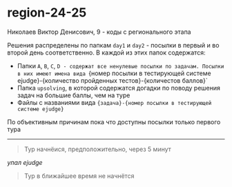 # region-24-25

Николаев Виктор Денисович, 9 - коды с регионального этапа

Решения распределены по папкам `day1` и `day2` - посылки в первый и во второй день соответственно. В каждой из этих папок содержатся:
- Папки `A`, `B`, `C`, `D - содержат все ненулевые посылки по задачам. Посылки в них имеют имена вида `{номер посылки в тестирующей системе ejudge}-{количество пройденных тестов}-{количестов баллов}`
- Папка `upsolving`, в которой содержатся догадки по поводу решения задач на большие баллы, чем на туре
- Файлы с названиями вида `{задача}-{номер посылки в тестирующей системе ejudge}`

По объективным причинам пока что доступны посылки только первого тура

---

> Тур начнёися, предположительно, через 5 минут

*упал ejudge*

> Тур в ближайшее время не начнётся

